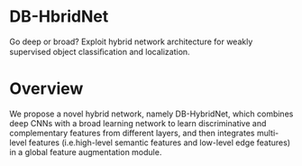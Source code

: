 # DB-HbridNet
Go deep or broad? Exploit hybrid network architecture for weakly supervised object classiﬁcation and localization.
# Overview
We propose a novel hybrid network, namely DB-HybridNet, which combines deep CNNs with a broad learning network to learn discriminative and complementary features from different layers, and then integrates multi-level features (i.e.high-level semantic features and low-level edge features) in a global feature augmentation module. 
